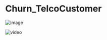 # Churn_TelcoCustomer
![image](https://user-images.githubusercontent.com/82174541/210565911-3e74eae9-0bfc-4c58-91a4-2424777d2090.png)

<div style="width: 60%; height: 60%">
  
  

![video](https://camo.githubusercontent.com/e33bd53e6b7096cd81bc40e157ef55ff90bf8b04505edfe7f9925e65e1507776/68747470733a2f2f626c6f672e616363657373646576656c6f706d656e742e636f6d2f68732d66732f68756266732f6d61676e6574253230637573746f6d6572732e6769663f77696474683d343633266e616d653d6d61676e6574253230637573746f6d6572732e676966)
</div>
